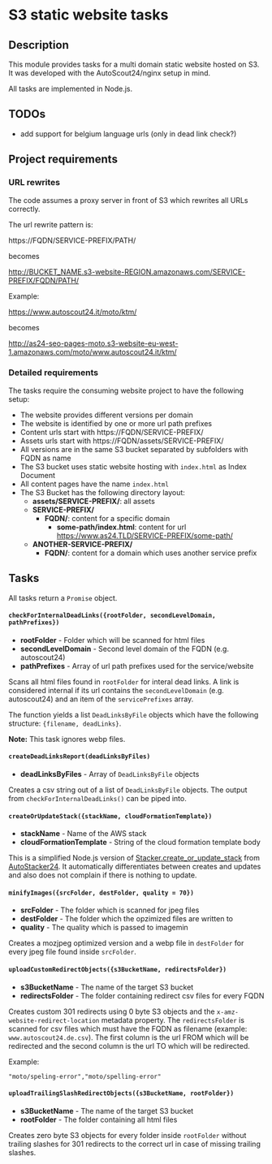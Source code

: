 # S3 static website tasks

## Description

This module provides tasks for a multi domain static website hosted on S3. It was developed with the AutoScout24/nginx setup in mind.

All tasks are implemented in Node.js.

## TODOs

- add support for belgium language urls (only in dead link check?)

## Project requirements

### URL rewrites

The code assumes a proxy server in front of S3 which rewrites all URLs correctly.

The url rewrite pattern is:

https://FQDN/SERVICE-PREFIX/PATH/

becomes

http://BUCKET_NAME.s3-website-REGION.amazonaws.com/SERVICE-PREFIX/FQDN/PATH/

Example:

https://www.autoscout24.it/moto/ktm/

becomes

http://as24-seo-pages-moto.s3-website-eu-west-1.amazonaws.com/moto/www.autoscout24.it/ktm/

### Detailed requirements

The tasks require the consuming website project to have the following setup:

* The website provides different versions per domain
* The website is identified by one or more url path prefixes
* Content urls start with https://FQDN/SERVICE-PREFIX/
* Assets urls start with https://FQDN/assets/SERVICE-PREFIX/
* All versions are in the same S3 bucket separated by subfolders with FQDN as name
* The S3 bucket uses static website hosting with `index.html` as Index Document
* All content pages have the name `index.html`
* The S3 Bucket has the following directory layout:
  * **assets/SERVICE-PREFIX/**: all assets
  * **SERVICE-PREFIX/**
    * **FQDN/**: content for a specific domain
      * **some-path/index.html**: content for url https://www.as24.TLD/SERVICE-PREFIX/some-path/
  * **ANOTHER-SERVICE-PREFIX/**
    * **FQDN/**: content for a domain which uses another service prefix

## Tasks

All tasks return a `Promise` object.

#### `checkForInternalDeadLinks({rootFolder, secondLevelDomain, pathPrefixes})`

* **rootFolder** - Folder which will be scanned for html files
* **secondLevelDomain** - Second level domain of the FQDN (e.g. autoscout24)
* **pathPrefixes** - Array of url path prefixes used for the service/website

Scans all html files found in `rootFolder` for interal dead links.
A link is considered internal if its url contains the `secondLevelDomain` (e.g. autoscout24) and an item of the `servicePrefixes` array.

The function yields a list `DeadLinksByFile` objects which have the following structure: `{filename, deadLinks}`.

**Note:** This task ignores webp files.

#### `createDeadLinksReport(deadLinksByFiles)`

* **deadLinksByFiles** - Array of `DeadLinksByFile` objects

Creates a csv string out of a list of `DeadLinksByFile` objects. The output from `checkForInternalDeadLinks()` can be piped into.

#### `createOrUpdateStack({stackName, cloudFormationTemplate})`

* **stackName** - Name of the AWS stack
* **cloudFormationTemplate** - String of the cloud formation template body

This is a simplified Node.js version of [Stacker.create_or_update_stack](https://github.com/Scout24/autostacker24#create-or-update) from [AutoStacker24](https://github.com/Scout24/autostacker24). It automatically differentiates between creates and updates and also does not complain if there is nothing to update.

#### `minifyImages({srcFolder, destFolder, quality = 70})`

* **srcFolder** - The folder which is scanned for jpeg files
* **destFolder** - The folder which the opzimized files are written to
* **quality** - The quality which is passed to imagemin

Creates a mozjpeg optimized version and a webp file in `destFolder` for every jpeg file found inside `srcFolder`.

#### `uploadCustomRedirectObjects({s3BucketName, redirectsFolder})`

* **s3BucketName** - The name of the target S3 bucket
* **redirectsFolder** - The folder containing redirect csv files for every FQDN

Creates custom 301 redirects using 0 byte S3 objects and the `x-amz-website-redirect-location` metadata property.
The `redirectsFolder` is scanned for csv files which must have the FQDN as filename (example: `www.autoscout24.de.csv`).
The first column is the url FROM which will be redirected and the second column is the url TO which will be redirected.

Example:

`"moto/speling-error","moto/spelling-error"`

#### `uploadTrailingSlashRedirectObjects({s3BucketName, rootFolder})`

* **s3BucketName** - The name of the target S3 bucket
* **rootFolder** - The folder containing all html files

Creates zero byte S3 objects for every folder inside `rootFolder` without trailing slashes for 301 redirects to the correct url in case of missing trailing slashes.
